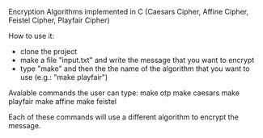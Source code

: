 Encryption Algorithms implemented in C (Caesars Cipher, Affine Cipher, Feistel Cipher, Playfair Cipher)


How to use it:
- clone the project
- make a file "input.txt" and write the message that you want to encrypt
- type "make" and then the the name of the algorithm that you want to use  (e.g.: "make playfair")

Avalable commands the user can type:
make otp
make caesars
make playfair
make affine
make feistel

Each of these commands will use a different algorithm to encrypt the message.